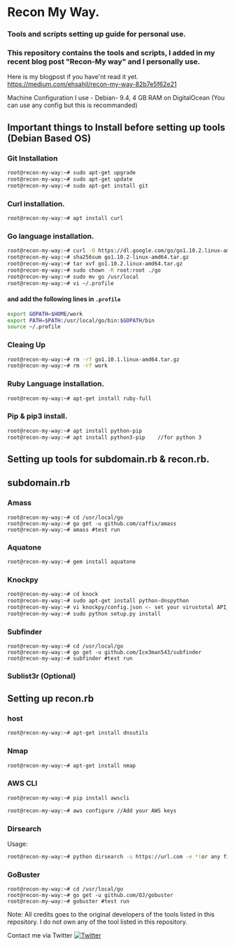 # Recon My Way. 

###  Tools and scripts setting up guide for personal use. 

### This repository contains the tools and scripts, I added in my recent blog post "Recon-My way" and I personally use. 

Here is my blogpost if you have'nt read it yet. https://medium.com/ehsahil/recon-my-way-82b7e5f62e21

Machine Configuration I use - Debian- 9.4, 4 GB RAM on DigitalOcean (You can use any config but this is recommanded)

## Important things to Install before setting up tools (Debian Based OS)

### Git Installation

```bash
root@recon-my-way:~# sudo apt-get upgrade
root@recon-my-way:~# sudo apt-get update
root@recon-my-way:~# sudo apt-get install git
```



### Curl  installation. 

```bash
root@recon-my-way:~# apt install curl
```


### Go language installation. 

```bash
root@recon-my-way:~# curl -O https://dl.google.com/go/go1.10.2.linux-amd64.tar.gz
root@recon-my-way:~# sha256sum go1.10.2-linux-amd64.tar.gz
root@recon-my-way:~# tar xvf go1.10.2.linux-amd64.tar.gz
root@recon-my-way:~# sudo chown -R root:root ./go
root@recon-my-way:~# sudo mv go /usr/local
root@recon-my-way:~# vi ~/.profile
```

#### and add the following lines in `.profile`

```bash
export GOPATH=$HOME/work
export PATH=$PATH:/usr/local/go/bin:$GOPATH/bin
source ~/.profile
```

### Cleaing Up

```bash
root@recon-my-way:~# rm -rf go1.10.1.linux-amd64.tar.gz
root@recon-my-way:~# rm -rf work
```

### Ruby Language installation. 

```bash
root@recon-my-way:~# apt-get install ruby-full
```

### Pip & pip3 install.

```bash
root@recon-my-way:~# apt install python-pip
root@recon-my-way:~# apt install python3-pip	//for python 3
```

## Setting up tools for subdomain.rb & recon.rb. 

## subdomain.rb

### Amass

```
root@recon-my-way:~# cd /usr/local/go
root@recon-my-way:~# go get -u github.com/caffix/amass
root@recon-my-way:~# amass #test run
```
### Aquatone

```bash
root@recon-my-way:~# gem install aquatone
```

### Knockpy
```bash
root@recon-my-way:~# cd knock
root@recon-my-way:~# sudo apt-get install python-dnspython
root@recon-my-way:~# vi knockpy/config.json <- set your virustotal API_KEY
root@recon-my-way:~# sudo python setup.py install

```
### Subfinder

```
root@recon-my-way:~# cd /usr/local/go
root@recon-my-way:~# go get -u github.com/Ice3man543/subfinder
root@recon-my-way:~# subfinder #test run
```

### Sublist3r (Optional)


## Setting up recon.rb

### host 

```bash
root@recon-my-way:~# apt-get install dnsutils
```

### Nmap

```bash
root@recon-my-way:~# apt-get install nmap
```

### AWS CLI

```bash
root@recon-my-way:~# pip install awscli

root@recon-my-way:~# aws configure //Add your AWS keys
```


### Dirsearch

Usage: 

```bash
root@recon-my-way:~# python dirsearch -u https://url.com -e *(or any file extension)
```


### GoBuster

```
root@recon-my-way:~# cd /usr/local/go
root@recon-my-way:~# go get -u github.com/OJ/gobuster
root@recon-my-way:~# gobuster #test run
```

Note: All credits goes to the original developers of the tools listed in this repository. I do not own any of the tool listed in this repository. 

Contact me via Twitter
[![Twitter](https://img.shields.io/badge/twitter-@ehsahil-blue.svg)](https://twitter.com/ehsahil)
